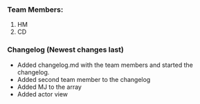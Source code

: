 ### Team Members:
1. HM
2. CD 

### Changelog (Newest changes last)
* Added changelog.md with the team members and started the changelog.
* Added second team member to the changelog
* Added MJ to the array
* Added actor view 